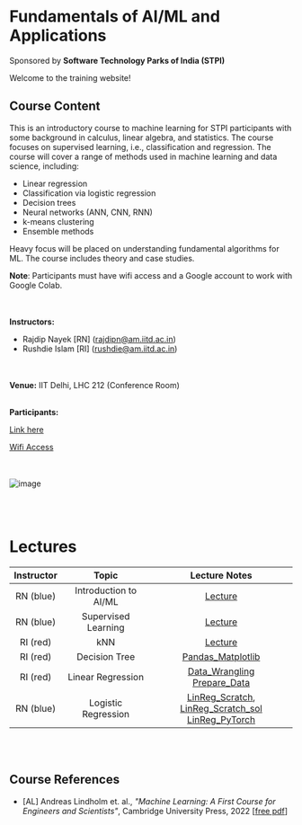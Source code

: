 # Fundamentals of AI/ML and Applications 
Sponsored by **Software Technology Parks of India (STPI)**


Welcome to the training website!

## Course Content
This is an introductory course to machine learning for STPI participants with some background in calculus, linear algebra, and statistics. The course focuses on supervised learning, i.e., classification and regression. The course will cover a range of methods used in machine learning and data science, including:
- Linear regression
- Classification via logistic regression
- Decision trees
- Neural networks (ANN, CNN, RNN)
- k-means clustering
- Ensemble methods

Heavy focus will be placed on understanding fundamental algorithms for ML.
The course includes theory and case studies. 

**Note**: Participants must have wifi access and a Google account to work with Google Colab.

<br> <br>
**Instructors:** 
* Rajdip Nayek [RN] (rajdipn@am.iitd.ac.in) 
* Rushdie Islam [RI] (rushdie@am.iitd.ac.in)                 

<br> <br>
**Venue:** IIT Delhi, LHC 212 (Conference Room)
<br> <br>

**Participants:** <br>

[Link here](https://docs.google.com/spreadsheets/d/1xkLnCM9qTsG5AlYkEy6qsFLdM_OUc5ae3enXBp5fuII/edit?usp=sharing)



[Wifi Access](stpi.pdf)

<br> <br>
![image](https://github.com/user-attachments/assets/3d7bc10c-f0fc-47a7-a265-19c8e36adefe)


<br> <br>
# Lectures

|Instructor| Topic | Lecture Notes | 
|:----------:|:------------------------------:|:------------------:|
|RN (blue) | Introduction to AI/ML | [Lecture](Lectures/Lecture1-AI_ML.pdf) | 
|RN (blue) | Supervised Learning | [Lecture](Lectures/Lecture2-Supervised_Learning.pdf) | 
|RI (red) | kNN  | [Lecture](Lectures/Lecture-3_cris.pdf) | 
|RI (red) | Decision Tree | [Pandas_Matplotlib](https://colab.research.google.com/drive/1sl88MXV_6cictN1vaSEd6J_82swB9zYt)|
|RI (red) | Linear Regression |  [Data_Wrangling](https://colab.research.google.com/drive/1QW4Gk6VcPnlSVXfMvwMTcI3OCNzmRQlC) <br> [Prepare_Data](https://colab.research.google.com/drive/19SYTvWptUBR4w7mKayzjJ1wtfTfLQpPY?usp=sharing) | 
|RN (blue) | Logistic Regression | [LinReg_Scratch](https://colab.research.google.com/drive/1OhVXsRUei6B_TLAoV84WuZ0yVIZDi1sH?usp=sharing), [LinReg_Scratch_sol](https://colab.research.google.com/drive/1s98smWAdOY0RFAMRgZRnT2y-9q0BIDDx?usp=sharing) <br> [LinReg_PyTorch](https://colab.research.google.com/drive/1POGb8tZGDawVLZTfoPUitchtVpxvFwgg?usp=sharing)|




<br> <br>

## Course References
* [AL] Andreas Lindholm et. al., *"Machine Learning: A First Course for Engineers and Scientists"*, Cambridge University Press, 2022 [[free pdf](http://smlbook.org/book/sml-book-draft-latest.pdf)]

<br> <br>


